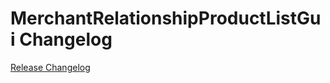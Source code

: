 # MerchantRelationshipProductListGui Changelog

[Release Changelog](https://github.com/spryker/product-list-gui/releases)
